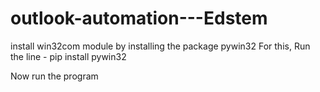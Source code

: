 # outlook-automation---Edstem

install win32com module by installing the package pywin32
For this, Run the line - pip install pywin32

Now run the program
